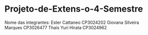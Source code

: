 # Projeto-de-Extens-o-4-Semestre

Nome das integrantes:
Ester Cattaneo CP3024202
Giovana Silveira Marques CP3026477
Thais Yuri Hirata CP3024962
